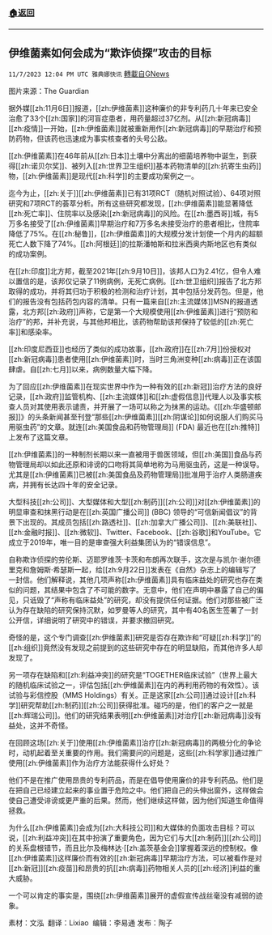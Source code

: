 ###  [:house:返回](README.md)
---


## 伊维菌素如何会成为“欺诈侦探”攻击的目标
`11/7/2023 12:04 PM UTC 雅典娜快讯` [轉載自GNews](https://gnews.org/articles/1935997)

图片来源：The Guardian

据外媒[[zh:11月6日]]报道，[[zh:伊维菌素]]这种廉价的非专利药几十年来已安全治愈了33个[[zh:国家]]的河盲症患者，用药量超过37亿剂。从[[zh:新冠病毒]][[zh:疫情]]一开始，[[zh:伊维菌素]]就被重新用作[[zh:新冠病毒]]的早期治疗和预防药物，但该药也迅速成为事实核查者的头号公敌。

[[zh:伊维菌素]]在46年前从[[zh:日本]]土壤中分离出的细菌培养物中诞生，到获得[[zh:诺贝尔奖]]、被列入[[zh:世界卫生组织]]基本药物清单的[[zh:抗寄生虫药]]物，[[zh:伊维菌素]]是现代[[zh:科学]]的主要成功案例之一。

迄今为止，[[zh:关于]][[zh:伊维菌素]]已有31项RCT（随机对照试验）、64项对照研究和7项RCT的荟萃分析。所有这些研究都发现，[[zh:伊维菌素]]能显著降低[[zh:死亡率]]、住院率以及感染[[zh:新冠病毒]]的风险。在[[zh:墨西哥]]城，有5万多名接受了[[zh:伊维菌素]]早期治疗和7万多名未接受治疗的患者相比，住院率降低了75%。在[[zh:秘鲁]]，[[zh:伊维菌素]]的大规模分发计划使一个月内的超额死亡人数下降了74%。[[zh:阿根廷]]的拉斯潘帕斯和拉米西奥内斯地区也有类似的成功案例。

在[[zh:印度]]北方邦，截至2021年[[zh:9月10日]]，该邦人口为2.41亿，但令人难以置信的是，该邦仅记录了11例病例，无死亡病例。[[zh:世卫组织]]报告了北方邦取得的成功，并将其归功于积极的检测和治疗计划，其中包括分发药包。但是，他们的报告没有包括药包内容的清单。只有一篇来自[[zh:主流媒体]]MSN的报道透露，北方邦[[zh:政府]]声称，它是第一个大规模使用[[zh:伊维菌素]]进行“预防和治疗”的邦，并补充说，与其他邦相比，该药物帮助该邦保持了较低的[[zh:死亡率]]和感染率。

[[zh:印度尼西亚]]也经历了类似的成功故事，[[zh:政府]]在[[zh:7月]]份授权对[[zh:新冠病毒]]患者使用[[zh:伊维菌素]]时，当时三角洲变种[[zh:病毒]]正在该国肆虐。自[[zh:七月]]以来，病例数量大幅下降。

为了回应[[zh:伊维菌素]]在现实世界中作为一种有效的[[zh:新冠]]治疗方法的良好记录，[[zh:政府]]监管机构、[[zh:主流媒体]]和[[zh:虚假信息]]代理人以及事实核查人员对其使用表示谴责，并开展了一场可以称之为抹黑的运动。《[[zh:华盛顿邮报]]》的头条新闻甚至刊登“那些[[zh:伊维菌素]][[zh:阴谋论]]如何说服人们购买马用驱虫药”的文章。就连[[zh:美国食品和药物管理局]] (FDA) 最近也在[[zh:推特]]上发布了这篇文章。

[[zh:伊维菌素]]的一种制剂长期以来一直被用于兽医领域，但[[zh:美国]]食品与药物管理局却以如此还原和诽谤的口吻将其简单地称为马用驱虫药，这是一种误导。尤其是[[zh:伊维菌素]]已被[[zh:美国食品及药物管理局]]批准用于治疗人类肠道疾病，并拥有长达四十年的安全记录。

大型科技[[zh:公司]]、大型媒体和大型[[zh:制药]][[zh:公司]]对[[zh:伊维菌素]]的明显审查和抹黑行动是在[[zh:英国广播公司]] (BBC) 领导的“可信新闻倡议”的背景下出现的。其成员包括[[zh:路透社]]、[[zh:加拿大广播公司]]、[[zh:美联社]]、[[zh:金融时报]]、[[zh:微软]]、Twitter、Facebook、[[zh:谷歌]]和YouTube。它成立于2019年，唯一目的是审查强大利益集团认为的“错误信息”。

自称欺诈侦探的劳伦斯、迈耶罗维茨·卡茨和布朗再次联手，这次是与凯尔·谢尔德里克和詹姆斯·希瑟斯一起，给[[zh:9月22日]]发表在《自然》杂志上的编辑写了一封信。他们解释说，其他几项声称[[zh:伊维菌素]]具有临床益处的研究也存在类似的问题，其结果中包含了不可能的数字。无意中，他们在声明中暴露了自己的偏见，只诋毁了“声称有临床益处”的研究，却没有提供任何证据。他们对那些被广泛认为存在缺陷的研究保持沉默，如罗曼等人的研究，其中有40名医生签署了一封公开信，详细说明了研究中的错误，并要求撤回研究。


奇怪的是，这个专门调查[[zh:伊维菌素]]研究是否存在欺诈和“可疑[[zh:科学]]”的[[zh:组织]]竟然没有发现之前提到的这些研究中存在的明显缺陷，而其他许多人却发现了。

另一项存在缺陷和[[zh:利益冲突]]的研究是“TOGETHER临床试验”（世界上最大的随机临床试验之一，评估包括[[zh:伊维菌素]]在内的再利用药物的有效性）。该试验与彩信控股（MMS Holdings）有关。正是这家[[zh:公司]]通过设计[[zh:科学]]研究帮助[[zh:制药]][[zh:公司]]获得批准。碰巧的是，他们的客户之一就是[[zh:辉瑞公司]]。他们的研究结果表明[[zh:伊维菌素]]对治疗[[zh:新冠病毒]]没有益处，这并不奇怪。

在回顾这场[[zh:关于]]使用[[zh:伊维菌素]]治疗[[zh:新冠病毒]]的两极分化的争论时，动机起着至关重要的作用。我们需要问的问题是，这些[[zh:科学家]]通过推广使用[[zh:伊维菌素]]作为治疗方法能获得什么好处？

他们不是在推广使用昂贵的专利药品，而是在倡导使用廉价的非专利药品。他们是在把自己已经建立起来的事业置于危险之中。他们把自己的头伸出窗外，这样做会使自己遭受诽谤或更严重的后果。然而，他们继续这样做，因为他们知道生命值得拯救。

为什么[[zh:伊维菌素]]会成为[[zh:大科技公司]]和大媒体的负面攻击目标？可以说，[[zh:利益冲突]]在其中扮演了重要角色，因为它们与大[[zh:制药]][[zh:公司]]的关系盘根错节，而且比尔及梅林达·[[zh:盖茨基金会]]掌握着深远的控制权。像[[zh:伊维菌素]]这样廉价而有效的[[zh:新冠病毒]]早期治疗方法，可以被看作是对[[zh:新冠]][[zh:疫苗]]和昂贵的抗[[zh:病毒]]药物相关人员的[[zh:经济]]利益的重大威胁。

一个可以肯定的事实是，围绕[[zh:伊维菌素]]展开的虚假宣传战丝毫没有减弱的迹象。


素材：文泓   翻译：Lixiao  编辑：李易通  发布：陶子




